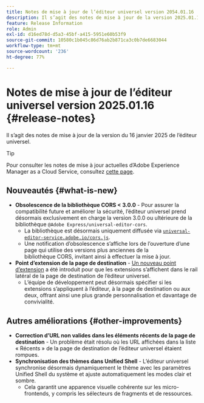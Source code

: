 ```yaml
---
title: Notes de mise à jour de l’éditeur universel version 2054.01.16
description: Il s’agit des notes de mise à jour de la version 2025.01.16 de l’éditeur universel.
feature: Release Information
role: Admin
exl-id: d16ed78d-d5a3-45bf-a415-5951e60b53f9
source-git-commit: 10580c1b045c86d76ab2b871ca3c0b7de6683044
workflow-type: tm+mt
source-wordcount: '236'
ht-degree: 77%

---
```



# Notes de mise à jour de l’éditeur universel version 2025.01.16 {#release-notes}

Il s’agit des notes de mise à jour de la version du 16 janvier 2025 de l’éditeur universel.

>[!TIP]
>
>Pour consulter les notes de mise à jour actuelles d’Adobe Experience Manager as a Cloud Service, consultez [cette page](/help/release-notes/release-notes-cloud/release-notes-current.md).

## Nouveautés {#what-is-new}

* **Obsolescence de la bibliothèque CORS &lt; 3.0.0** - Pour assurer la compatibilité future et améliorer la sécurité, l’éditeur universel prend désormais exclusivement en charge la version 3.0.0 ou ultérieure de la
  bibliothèque `@Adobe Express/universal-editor-cors`.
   * La bibliothèque est désormais uniquement diffusée via [`universal-editor-service.adobe.io/cors.js`](http://universal-editor-service.adobe.io/cors.js).
   * Une notification d’obsolescence s’affiche lors de l’ouverture d’une page qui utilise des versions plus anciennes de la bibliothèque CORS, invitant ainsi à effectuer la mise à jour.
* **Point d’extension de la page de destination** - [Un nouveau point d’extension](/help/implementing/universal-editor/customizing.md#extending) a été introduit pour que les extensions s’affichent dans le rail latéral de la page de destination de l’éditeur universel.
   * L’équipe de développement peut désormais spécifier si les extensions s’appliquent à l’éditeur, à la page de destination ou aux deux, offrant ainsi une plus grande personnalisation et davantage de convivialité.

## Autres améliorations {#other-improvements}

* **Correction d’URL non valides dans les éléments récents de la page de destination** - Un problème était résolu où les URL affichées dans la liste « Récents » de la page de destination de l’éditeur universel étaient rompues.
* **Synchronisation des thèmes dans Unified Shell** - L’éditeur universel synchronise désormais dynamiquement le thème avec les paramètres Unified Shell du système et ajuste automatiquement les modes clair et sombre.
   * Cela garantit une apparence visuelle cohérente sur les micro-frontends, y compris les sélecteurs de fragments et de ressources.
